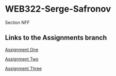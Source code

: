 # WEB322-Serge-Safronov

Section NFF

## Links to the Assignments branch

[Assignment One](https://github.com/sergesafronov/WEB322-Serge-Safronov/tree/assignments/Assignment_One)

[Assignment Two](https://github.com/sergesafronov/WEB322-Serge-Safronov/tree/assignments/Assignment_Two)

[Assignment Three](https://github.com/sergesafronov/WEB322-Serge-Safronov/tree/assignments/Assignment_Three)
